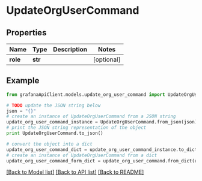 # UpdateOrgUserCommand


## Properties
Name | Type | Description | Notes
------------ | ------------- | ------------- | -------------
**role** | **str** |  | [optional] 

## Example

```python
from grafanaApiClient.models.update_org_user_command import UpdateOrgUserCommand

# TODO update the JSON string below
json = "{}"
# create an instance of UpdateOrgUserCommand from a JSON string
update_org_user_command_instance = UpdateOrgUserCommand.from_json(json)
# print the JSON string representation of the object
print UpdateOrgUserCommand.to_json()

# convert the object into a dict
update_org_user_command_dict = update_org_user_command_instance.to_dict()
# create an instance of UpdateOrgUserCommand from a dict
update_org_user_command_form_dict = update_org_user_command.from_dict(update_org_user_command_dict)
```
[[Back to Model list]](../README.md#documentation-for-models) [[Back to API list]](../README.md#documentation-for-api-endpoints) [[Back to README]](../README.md)


